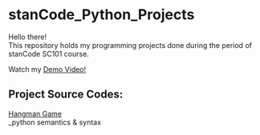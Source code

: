 # stanCode_Python_Projects
Hello there!\
This repository holds my programming projects done during the period of stanCode SC101 course.

Watch my [Demo Video!](https://www.youtube.com/playlist?app=desktop&list=PL6FWNwNPGCE56gP3lxhYPLoUbqE_unUiP)

## Project Source Codes:
[Hangman Game](https://github.com/NatalieHana/stanCode_Python_Projects/blob/main/stanCode_Projects/Hangman_game/hangman.py)\
_python semantics & syntax
